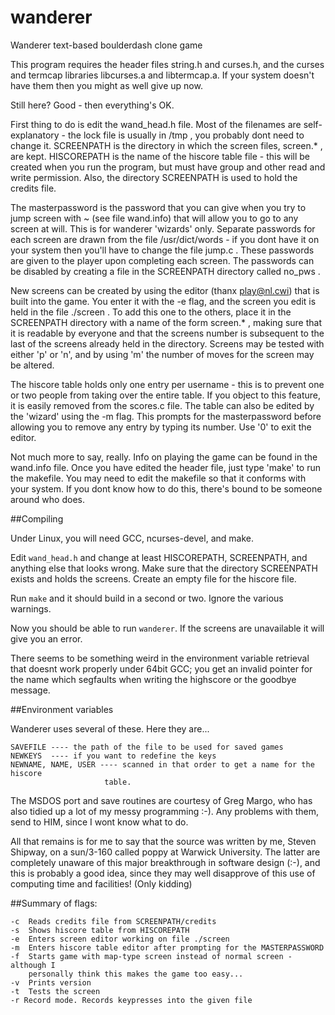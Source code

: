 # wanderer
Wanderer text-based boulderdash clone game

This program requires the header files string.h and curses.h, and
the curses and termcap libraries libcurses.a and libtermcap.a. If your
system doesn't have them then you might as well give up now.

Still here? Good - then everything's OK.

First thing to do is edit the wand_head.h file. Most of the filenames
are self-explanatory - the lock file is usually in /tmp , you probably
dont need to change it. SCREENPATH is the directory in which the screen
files, screen.* , are kept. HISCOREPATH is the name of the hiscore table
file - this will be created when you run the program, but must have group
and other read and write permission. Also, the directory SCREENPATH is used
to hold the credits file.

The masterpassword is the password that you can give when you try to
jump screen with ~ (see file wand.info) that will allow you to go to any
screen at will. This is for wanderer 'wizards' only. Separate passwords
for each screen are drawn from the file /usr/dict/words - if you dont have
it on your system then you'll have to change the file jump.c . These passwords
are given to the player upon completing each screen. The passwords can be
disabled by creating a file in the SCREENPATH directory called no_pws .

New screens can be created by using the editor (thanx play@nl.cwi) that
is built into the game. You enter it with the -e flag, and the screen you edit
is held in the file ./screen . To add this one to the others, place it in the
SCREENPATH directory with a name of the form screen.* , making sure that it is
readable by everyone and that the screens number is subsequent to the last of
the screens already held in the directory. Screens may be tested with
either 'p' or 'n', and by using 'm' the number of moves for the screen may be
altered.

The hiscore table holds only one entry per username - this is to
prevent one or two people from taking over the entire table.  If you object to
this feature, it is easily removed from the scores.c file. The table can also
be edited by the 'wizard' using the -m flag. This prompts for the
masterpassword before allowing you to remove any entry by typing its
number. Use '0' to exit the editor.

Not much more to say, really. Info on playing the game can be found in
the wand.info file. Once you have edited the header file, just type 'make'
to run the makefile. You may need to edit the makefile so that it conforms
with your system. If you dont know how to do this, there's bound to be
someone around who does.

##Compiling

Under Linux, you will need GCC, ncurses-devel, and make.

Edit `wand_head.h` and change at least HISCOREPATH, SCREENPATH, and anything 
else that looks wrong.  Make sure that the directory SCREENPATH exists and 
holds the screens.  Create an empty file for the hiscore file.

Run `make` and it should build in a second or two.  Ignore the various warnings.

Now you should be able to run `wanderer`.  If the screens are unavailable 
it will give you an error.  

There seems to be something weird in the environment variable retrieval that doesnt work
properly under 64bit GCC; you get an invalid pointer for the name which segfaults
when writing the highscore or the goodbye message.

##Environment variables

Wanderer uses several of these. Here they are...

    SAVEFILE ---- the path of the file to be used for saved games
    NEWKEYS  ---- if you want to redefine the keys
    NEWNAME, NAME, USER ---- scanned in that order to get a name for the hiscore
                         table.

The MSDOS port and save routines are courtesy of Greg Margo, who has also
tidied up a lot of my messy programming :-). Any problems with them, send
to HIM, since I wont know what to do.

All that remains is for me to say that the source was written by me,
Steven Shipway,  on a sun/3-160 called poppy at Warwick University. The
latter are completely unaware of this major breakthrough in software
design (:-), and this is probably a good idea, since they may well disapprove
of this use of computing time and facilities! (Only kidding)

##Summary of flags:

    -c  Reads credits file from SCREENPATH/credits
    -s  Shows hiscore table from HISCOREPATH
    -e  Enters screen editor working on file ./screen
    -m  Enters hiscore table editor after prompting for the MASTERPASSWORD
    -f  Starts game with map-type screen instead of normal screen - although I
        personally think this makes the game too easy...
    -v  Prints version
    -t  Tests the screen
    -r Record mode. Records keypresses into the given file
